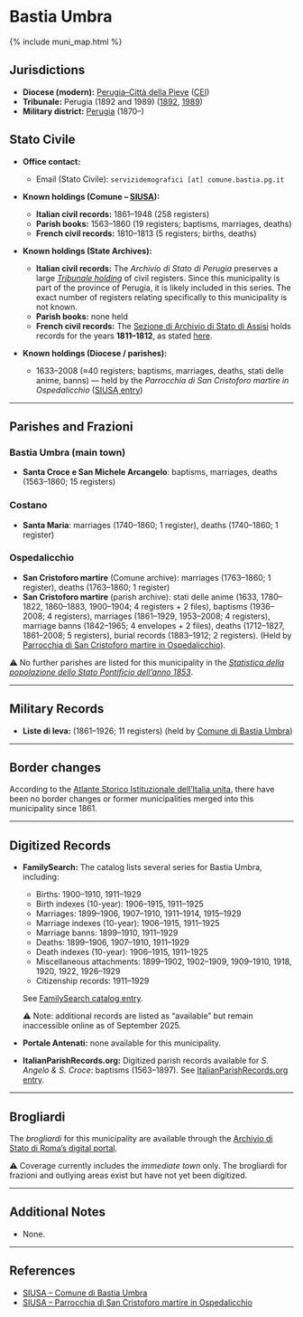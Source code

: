 # Bastia Umbra

{% include muni_map.html %}

## Jurisdictions

* **Diocese (modern):** [Perugia–Città della Pieve](../dio/perugia.md) ([CEI](https://www.chiesacattolica.it/annuario-cei/ricerca-parrocchie/))
* **Tribunale:** Perugia (1892 and 1989) ([1892](https://www.google.it/books/edition/Bollettino_ufficiale_del_Ministero_di_gr/kRXd4t5fK-0C?hl=en&gbpv=1&pg=PA457&printsec=frontcover), [1989](https://www.google.it/books/edition/Gazzetta_ufficiale_della_Repubblica_ital/-Z6nogg-qMQC?hl=en&gbpv=1&pg=RA8-PA38&printsec=frontcover))
* **Military district:** [Perugia](../mil/perugia.md) (1870–)

## Stato Civile

* **Office contact:**

  * Email (Stato Civile): `servizidemografici [at] comune.bastia.pg.it`

* **Known holdings (Comune – [SIUSA](https://siusa-archivi.cultura.gov.it/cgi-bin/siusa/pagina.pl?TipoPag=comparc&Chiave=267001)):**

  * **Italian civil records:** 1861–1948 (258 registers)
  * **Parish books:** 1563–1860 (19 registers; baptisms, marriages, deaths)
  * **French civil records:** 1810–1813 (5 registers; births, deaths)

* **Known holdings (State Archives):**

  * **Italian civil records:** The *Archivio di Stato di Perugia* preserves a large *[Tribunale holding](http://dati.san.beniculturali.it/SAN/complarc_IT-AS-PG_san.cat.complArch.96907)* of civil registers.
  Since this municipality is part of the province of Perugia, it is likely included in this series.
  The exact number of registers relating specifically to this municipality is not known.
  * **Parish books:** none held
  * **French civil records:** The [Sezione di Archivio di Stato di Assisi](http://www.archiviodistatoperugia.it/listituto/le-sedi/assisi) holds records for the years **1811–1812**, as stated [here](https://antenati.cultura.gov.it/archivio/archivio-di-stato-di-perugia-sezione-di-assisi/).

* **Known holdings (Diocese / parishes):**

  * 1633–2008 (≈40 registers; baptisms, marriages, deaths, stati delle anime, banns) — held by the *Parrocchia di San Cristoforo martire in Ospedalicchio* ([SIUSA entry](https://siusa-archivi.cultura.gov.it/cgi-bin/siusa/pagina.pl?TipoPag=comparc&Chiave=302418))

---

## Parishes and Frazioni

### Bastia Umbra (main town)

* **Santa Croce e San Michele Arcangelo**: baptisms, marriages, deaths (1563–1860; 15 registers)

### Costano

* **Santa Maria**: marriages (1740–1860; 1 register), deaths (1740–1860; 1 register)

### Ospedalicchio

* **San Cristoforo martire** (Comune archive): marriages (1763–1860; 1 register), deaths (1763–1860; 1 register)
* **San Cristoforo martire** (parish archive): stati delle anime (1633, 1780–1822, 1860–1883, 1900–1904; 4 registers + 2 files), baptisms (1936–2008; 4 registers), marriages (1861–1929, 1953–2008; 4 registers), marriage banns (1842–1965; 4 envelopes + 2 files), deaths (1712–1827, 1861–2008; 5 registers), burial records (1883–1912; 2 registers). (Held by [Parrocchia di San Cristoforo martire in Ospedalicchio](https://siusa-archivi.cultura.gov.it/cgi-bin/siusa/pagina.pl?TipoPag=comparc&Chiave=302418)).

⚠️ No further parishes are listed for this municipality in the *[Statistica della popolazione dello Stato Pontificio dell’anno 1853](https://www.google.it/books/edition/Statistics_della_popolazione_dello_Stato/v6dCAQAAMAAJ)*.

---

## Military Records

* **Liste di leva:** (1861–1926; 11 registers) (held by [Comune di Bastia Umbra](https://siusa-archivi.cultura.gov.it/cgi-bin/siusa/pagina.pl?TipoPag=comparc&Chiave=175324&RicVM=ricercasemplice&RicProgetto=reg%2dumb&RicPag=2&RicFrmRicSemplice=Liste%20di%20leva&RicSez=complessi))

---

## Border changes

According to the [Atlante Storico Istituzionale dell’Italia unita](http://dati.san.beniculturali.it/asi/local/), there have been no border changes or former municipalities merged into this municipality since 1861.

---

## Digitized Records

* **FamilySearch:** The catalog lists several series for Bastia Umbra, including:

  * Births: 1900–1910, 1911–1929
  * Birth indexes (10-year): 1906–1915, 1911–1925
  * Marriages: 1899–1906, 1907–1910, 1911–1914, 1915–1929
  * Marriage indexes (10-year): 1906–1915, 1911–1925
  * Marriage banns: 1899–1910, 1911–1929
  * Deaths: 1899–1906, 1907–1910, 1911–1929
  * Death indexes (10-year): 1906–1915, 1911–1925
  * Miscellaneous attachments: 1899–1902, 1902–1909, 1909–1910, 1918, 1920, 1922, 1926–1929
  * Citizenship records: 1911–1929

  See [FamilySearch catalog entry](https://www.familysearch.org/en/search/catalog/834312).

  ⚠️ Note: additional records are listed as “available” but remain inaccessible online as of September 2025.

* **Portale Antenati:** none available for this municipality.

* **ItalianParishRecords.org:** Digitized parish records available for *S. Angelo & S. Croce*: baptisms (1563–1897).
  See [ItalianParishRecords.org entry](https://www.italianparishrecords.org/search-by-region/umbria/perugia).

---

## Brogliardi

The *brogliardi* for this municipality are available through the [Archivio di Stato di Roma’s digital portal](https://imagoarchiviodistatoroma.cultura.gov.it/Gregoriano/s_brogliardi.php?Provincia=Perugia&Denominazione=Bastia).

⚠️ Coverage currently includes the *immediate town* only. The brogliardi for frazioni and outlying areas exist but have not yet been digitized.


---

## Additional Notes

* None.

---

## References

* [SIUSA – Comune di Bastia Umbra](https://siusa-archivi.cultura.gov.it/cgi-bin/siusa/pagina.pl?TipoPag=comparc&Chiave=267001)
* [SIUSA – Parrocchia di San Cristoforo martire in Ospedalicchio](https://siusa-archivi.cultura.gov.it/cgi-bin/siusa/pagina.pl?TipoPag=comparc&Chiave=302418)
